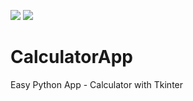 ![](https://img.shields.io/badge/build-passing-brightgreen)
![](https://img.shields.io/github/downloads/Yourun-Proger/CalculatorApp/total)
# CalculatorApp
Easy Python App -  Calculator with Tkinter
